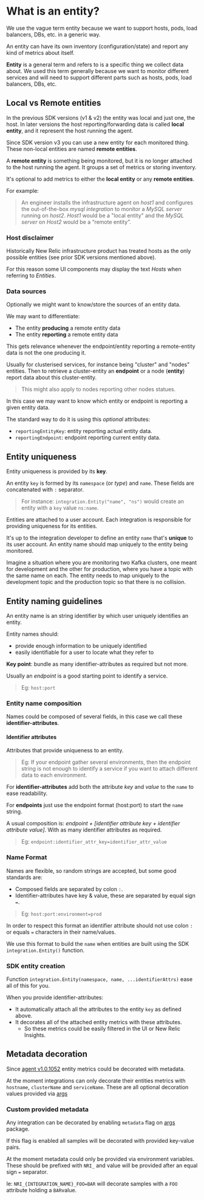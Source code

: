 # What is an entity?

We use the vague term entity because we want to support hosts, pods, load balancers, DBs, etc. in a generic way. 

An entity can have its own inventory (configuration/state) and report any kind of metrics about itself. 

**Entity** is a general term and refers to is a specific thing we collect data about. We used this term generally 
because we want to monitor different services and will need to support different parts such as hosts, pods, load 
balancers, DBs, etc. 


## Local vs Remote entities

In the previous SDK versions (v1 & v2) the entity was local and just one, the host. In later versions the host 
reporting/forwarding data is called **local entity**, and it represent the host running the agent.

Since SDK version v3 you can use a new entity for each monitored thing. These non-local entities are named 
**remote entities**.

A **remote entity** is something being monitored, but it is no longer attached to the host running the agent. It 
groups a set of metrics or storing inventory.

It's optional to add metrics to either the **local entity** or any **remote entities**.

For example:

> An engineer installs the infrastructure agent on *host1* and configures the out-of-the-box *mysql integration* to 
> monitor a *MySQL server* running on *host2*. *Host1* would be a "local entity" and the *MySQL server* on *Host2* 
> would be a “remote entity”.


### Host disclaimer

Historically New Relic infrastructure product has treated hosts as the only possible entities (see prior SDK versions 
mentioned above).

For this reason some UI components may display the text *Hosts* when referring to *Entities*.


### Data sources

Optionally we might want to know/store the sources of an entity data.

We may want to differentiate:

- The entity **producing** a remote entity data
- The entity **reporting** a remote entity data 

This gets relevance whenever the endpoint/entity reporting a remote-entity data is not the one producing it.

Usually for clusterised services, for instance being "cluster" and "nodes" entities. Then to retrieve a cluster-entity 
an **endpoint** or a node (**entity**) report data about this cluster-entity.

> This might also apply to nodes reporting other nodes statues.
 
In this case we may want to know which entity or endpoint is reporting a given entity data.

The standard way to do it is using this *optional* attributes:

- `reportingEntityKey`: entity reporting actual entity data.  
- `reportingEndpoint`: endpoint reporting current entity data.


## Entity uniqueness

Entity uniqueness is provided by its **key**.

An entity `key` is formed by its `namespace` (or *type*) and `name`. These fields are concatenated with `:` separator.

> For instance: `integration.Entity("name", "ns")` would create an entity with a `key` value `ns:name`.   

Entities are attached to a user account. Each integration is responsible for providing uniqueness for its entities.

It's up to the integration developer to define an entity `name` that's **unique** to its user account. An entity name should map uniquely to the entity being monitored.

Imagine a situation where you are monitoring two Kafka clusters, one meant for development and the other for production, where you have a topic with the same name on each. The entity needs to map uniquely to the development topic and the production topic so that there is no collision.


## Entity naming guidelines

An entity name is an string identifier by which user uniquely identifies an entity.

Entity names should:

- provide enough information to be uniquely identified
- easily identifiable for a user to locate what they refer to

**Key point**: bundle as many identifier-attributes as required but not more.

Usually an *endpoint* is a good starting point to identify a service.

> Eg: `host:port`


### Entity name composition

Names could be composed of several fields, in this case we call these **identifier-attributes**.

#### Identifier attributes

Attributes that provide uniqueness to an entity.  

> Eg: If your endpoint gather several environments, then the endpoint string is not enough to identify a service if
> you want to attach different data to each environment.

For **identifier-attributes** add both the attribute *key* and *value* to the `name` to ease readability.

For **endpoints** just use the endpoint format (host:port) to start the `name` string.

A usual composition is: *endpoint + [identifier attribute key + identifier attribute value]*. With as many identifier
attributes as required.

> Eg: `endpoint:identifier_attr_key=identifier_attr_value`


### Name Format

Names are flexible, so random strings are accepted, but some good standards are:

- Composed fields are separated by colon `:`.
- Identifier-attributes have key & value, these are separated by equal sign `=`.

> Eg: `host:port:environment=prod`

In order to respect this format an identifier attribute should not use colon `:` or equals `=` characters in their name/values.

We use this format to build the `name` when entities are built using the SDK `integration.Entity()` function.


### SDK entity creation

Function `integration.Entity(namespace, name, ...identifierAttrs)` ease all of this for you.

When you provide identifier-attributes:

- It automatically attach all the attributes to the entity `key` as defined above.
- It decorates all of the attached entity metrics with these attributes.
  * So these metrics could be easily filtered in the UI or New Relic Insights. 


## Metadata decoration

Since [agent v1.0.1052](https://docs.newrelic.com/docs/release-notes/infrastructure-release-notes/infrastructure-agent-release-notes/clone-new-relic-infrastructure-agent-101052) entity metrics could be decorated with metadata.

At the moment integrations can only decorate their entities metrics with `hostname`, `clusterName` and `serviceName`.
These are all optional decoration values provided via [args](https://github.com/newrelic/infra-integrations-sdk/blob/master/docs/toolset/args.md)


### Custom provided metadata

Any integration can be decorated by enabling `metadata` flag on [args](https://github.com/newrelic/infra-integrations-sdk/blob/master/docs/toolset/args.md) package.

If this flag is enabled all samples will be decorated with provided key-value pairs.

At the moment metadata could only be provided via environment variables. These should be prefixed with `NRI_` and value
will be provided after an equal sign `=` separator. 

Ie: `NRI_{INTEGRATION_NAME}_FOO=BAR` will decorate samples with a `FOO` attribute holding a `BAR`value.
